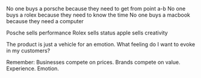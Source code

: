 No one buys a porsche because they need to get from point a-b
No one buys a rolex because they need to know the time
No one buys a macbook because they need a computer

Posche sells performance
Rolex sells status
apple sells creativity

The product is just a vehicle for an emotion.
What feeling do I want to evoke in my customers?

Remember:
Businesses compete on prices. Brands compete on value. Experience. Emotion.
